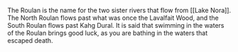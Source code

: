 The Roulan is the name for the two sister rivers that flow from [[Lake Nora]]. The North Roulan flows past what was once the Lavalfait Wood, and the South Roulan flows past Kahg Dural. It is said that swimming in the waters of the Roulan brings good luck, as you are bathing in the waters that escaped death.